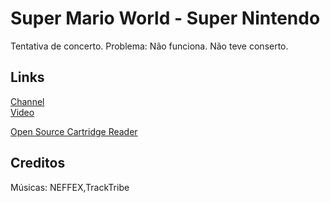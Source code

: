 # Super Mario World - Super Nintendo
Tentativa de concerto.
Problema: Não funciona.
Não teve conserto.

## Links
[Channel](https://www.youtube.com/channel/UCFoWwgoWsV5S6YUhWTMLMNQ)  
[Video](https://youtu.be/lsKsecFnee4)  

[Open Source Cartridge Reader](https://github.com/sanni/cartreader)   

## Creditos
Músicas: NEFFEX,TrackTribe